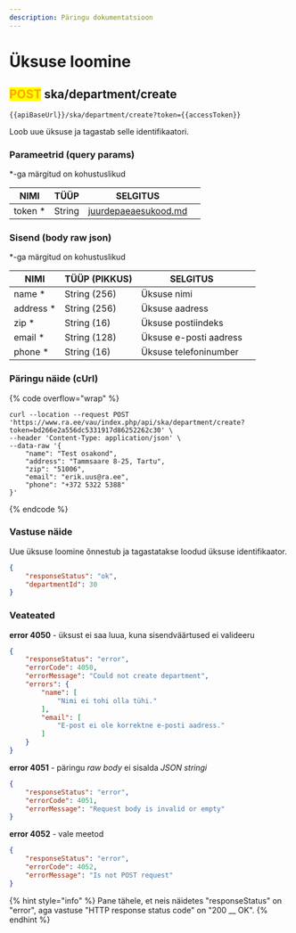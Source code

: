 ```yaml
---
description: Päringu dokumentatsioon
---
```


# Üksuse loomine

## <mark style="color:orange;">POST</mark> ska/department/create

```
{{apiBaseUrl}}/ska/department/create?token={{accessToken}}
```

Loob uue üksuse ja tagastab selle identifikaatori.

### Parameetrid (query params)

\*-ga märgitud on kohustuslikud

<table><thead><tr><th>NIMI</th><th>TÜÜP</th><th>SELGITUS</th><th data-hidden></th></tr></thead><tbody><tr><td>token *</td><td>String</td><td><a data-mention href="../../juurdepaeaesukood.md">juurdepaeaesukood.md</a></td><td></td></tr></tbody></table>

### Sisend (body raw json)

\*-ga märgitud on kohustuslikud

<table><thead><tr><th>NIMI</th><th>TÜÜP (PIKKUS)</th><th>SELGITUS</th><th data-hidden></th></tr></thead><tbody><tr><td>name *</td><td>String (256)</td><td>Üksuse nimi</td><td></td></tr><tr><td>address *</td><td>String (256)</td><td>Üksuse aadress</td><td></td></tr><tr><td>zip *</td><td>String (16)</td><td>Üksuse postiindeks</td><td></td></tr><tr><td>email *</td><td>String (128)</td><td>Üksuse e-posti aadress</td><td></td></tr><tr><td>phone *</td><td>String (16)</td><td>Üksuse telefoninumber</td><td></td></tr></tbody></table>

### Päringu näide (cUrl)

{% code overflow="wrap" %}
```shell
curl --location --request POST 'https://www.ra.ee/vau/index.php/api/ska/department/create?token=bd266e2a556dc5331917d86252262c30' \
--header 'Content-Type: application/json' \
--data-raw '{
    "name": "Test osakond",
    "address": "Tammsaare 8-25, Tartu",
    "zip": "51006",
    "email": "erik.uus@ra.ee",
    "phone": "+372 5322 5388"
}'
```
{% endcode %}

### Vastuse näide

Uue üksuse loomine õnnestub ja tagastatakse loodud üksuse identifikaator.

```json
{
    "responseStatus": "ok",
    "departmentId": 30
}
```

### Veateated

**error 4050** - üksust ei saa luua, kuna sisendväärtused ei valideeru&#x20;

```json
{
    "responseStatus": "error",
    "errorCode": 4050,
    "errorMessage": "Could not create department",
    "errors": {
        "name": [
            "Nimi ei tohi olla tühi."
        ],
        "email": [
            "E-post ei ole korrektne e-posti aadress."
        ]
    }
}
```

**error 4051** - päringu _raw body_ ei sisalda _JSON_ _stringi_

```json
{
    "responseStatus": "error",
    "errorCode": 4051,
    "errorMessage": "Request body is invalid or empty"
}
```

**error 4052** - vale meetod

```json
{
    "responseStatus": "error",
    "errorCode": 4052,
    "errorMessage": "Is not POST request"
}
```

{% hint style="info" %}
Pane tähele, et neis näidetes "responseStatus" on "error", aga vastuse "HTTP response status code" on "200 __ OK".&#x20;
{% endhint %}
